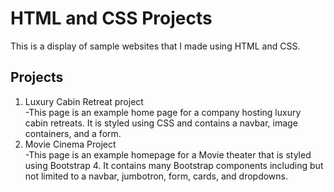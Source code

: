 # HTML and CSS Projects


This is a display of sample websites that I made using HTML and CSS.


## Projects

<ol>
 <li> Luxury Cabin Retreat project</li>
  -This page is an example home page for a company hosting luxury cabin retreats. It is styled using CSS and contains a navbar, image containers, and a form.
 <br>
 <li> Movie Cinema Project</li>
  -This page is an example homepage for a Movie theater that is styled using Bootstrap 4. It contains many Bootstrap components including but not limited to a navbar, jumbotron, form, cards, and dropdowns.
</ol>
